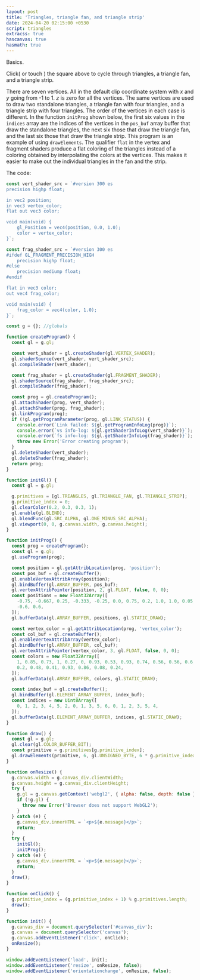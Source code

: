 ```yaml
---
layout: post
title: 'Triangles, triangle fan, and triangle strip'
date: 2024-04-20 02:15:00 +0530
script: triangles
extracss: true
hascanvas: true
hasmath: true
---
```


Basics.

Click( or touch ) the square above to cycle through triangles, a triangle fan, and a triangle strip.

There are seven vertices. All in the default clip coordinate system with $x$ and $y$ going from -1 to 1. $z$ is zero for all the vertices. The same vertices are used to draw two standalone triangles, a triangle fan with four triangles, and a triangle strip with four triangles. The order of the vertices in each case is different. In the function `initProg` shown below, the first six values in the `indices` array are the indices of the vertices in the `pos_buf` array buffer that draw the standalone triangles, the next six those that draw the triangle fan, and the last six those that draw the triangle strip. This program is an example of using `drawElements`.  The qualifier `flat` in the vertex and fragment shaders produce a flat coloring of the triangles instead of a coloring obtained by interpolating the colors at the vertices. This makes it easier to make out the individual triangles in the fan and the strip.

The code:

```javascript
const vert_shader_src = `#version 300 es
precision highp float;

in vec2 position;
in vec3 vertex_color;
flat out vec3 color;

void main(void) {
	gl_Position = vec4(position, 0.0, 1.0);
	color = vertex_color;
}`;

const frag_shader_src = `#version 300 es
#ifdef GL_FRAGMENT_PRECISION_HIGH
	precision highp float;
#else
	precision mediump float;
#endif

flat in vec3 color;
out vec4 frag_color;

void main(void) {
	frag_color = vec4(color, 1.0);
}`;

const g = {}; //globals

function createProgram() {
  const gl = g.gl;

  const vert_shader = gl.createShader(gl.VERTEX_SHADER);
  gl.shaderSource(vert_shader, vert_shader_src);
  gl.compileShader(vert_shader);

  const frag_shader = gl.createShader(gl.FRAGMENT_SHADER);
  gl.shaderSource(frag_shader, frag_shader_src);
  gl.compileShader(frag_shader);

  const prog = gl.createProgram();
  gl.attachShader(prog, vert_shader);
  gl.attachShader(prog, frag_shader);
  gl.linkProgram(prog);
  if (!gl.getProgramParameter(prog, gl.LINK_STATUS)) {
    console.error(`Link failed: ${gl.getProgramInfoLog(prog)}`);
    console.error(`vs info-log: ${gl.getShaderInfoLog(vert_shader)}`);
    console.error(`fs info-log: ${gl.getShaderInfoLog(frag_shader)}`);
    throw new Error('Error creating program');
  }
  gl.deleteShader(vert_shader);
  gl.deleteShader(frag_shader);
  return prog;
}

function initGl() {
  const gl = g.gl;

  g.primitives = [gl.TRIANGLES, gl.TRIANGLE_FAN, gl.TRIANGLE_STRIP];
  g.primitive_index = 0;
  gl.clearColor(0.2, 0.3, 0.3, 1);
  gl.enable(gl.BLEND);
  gl.blendFunc(gl.SRC_ALPHA, gl.ONE_MINUS_SRC_ALPHA);
  gl.viewport(0, 0, g.canvas.width, g.canvas.height);
}

function initProg() {
  const prog = createProgram();
  const gl = g.gl;
  gl.useProgram(prog);

  const position = gl.getAttribLocation(prog, 'position');
  const pos_buf = gl.createBuffer();
  gl.enableVertexAttribArray(position);
  gl.bindBuffer(gl.ARRAY_BUFFER, pos_buf);
  gl.vertexAttribPointer(position, 2, gl.FLOAT, false, 0, 0);
  const positions = new Float32Array([
    -0.75, -0.667, 0.25, -0.333, -0.25, 0.0, 0.75, 0.2, 1.0, 1.0, 0.05, 0.667,
    -0.6, 0.6,
  ]);
  gl.bufferData(gl.ARRAY_BUFFER, positions, gl.STATIC_DRAW);

  const vertex_color = gl.getAttribLocation(prog, 'vertex_color');
  const col_buf = gl.createBuffer();
  gl.enableVertexAttribArray(vertex_color);
  gl.bindBuffer(gl.ARRAY_BUFFER, col_buf);
  gl.vertexAttribPointer(vertex_color, 3, gl.FLOAT, false, 0, 0);
  const colors = new Float32Array([
    1, 0.85, 0.73, 1, 0.27, 0, 0.93, 0.53, 0.93, 0.74, 0.56, 0.56, 0.6, 0.8,
    0.2, 0.48, 0.41, 0.93, 0.86, 0.08, 0.24,
  ]);
  gl.bufferData(gl.ARRAY_BUFFER, colors, gl.STATIC_DRAW);

  const index_buf = gl.createBuffer();
  gl.bindBuffer(gl.ELEMENT_ARRAY_BUFFER, index_buf);
  const indices = new Uint8Array([
    0, 1, 2, 3, 4, 5, 2, 0, 1, 3, 5, 6, 0, 1, 2, 3, 5, 4,
  ]);
  gl.bufferData(gl.ELEMENT_ARRAY_BUFFER, indices, gl.STATIC_DRAW);
}

function draw() {
  const gl = g.gl;
  gl.clear(gl.COLOR_BUFFER_BIT);
  const primitive = g.primitives[g.primitive_index];
  gl.drawElements(primitive, 6, gl.UNSIGNED_BYTE, 6 * g.primitive_index);
}

function onResize() {
  g.canvas.width = g.canvas_div.clientWidth;
  g.canvas.height = g.canvas_div.clientHeight;
  try {
    g.gl = g.canvas.getContext('webgl2', { alpha: false, depth: false });
    if (!g.gl) {
      throw new Error('Browser does not support WebGL2');
    }
  } catch (e) {
    g.canvas_div.innerHTML = `<p>${e.message}</p>`;
    return;
  }
  try {
    initGl();
    initProg();
  } catch (e) {
    g.canvas_div.innerHTML = `<p>${e.message}</p>`;
    return;
  }
  draw();
}

function onClick() {
  g.primitive_index = (g.primitive_index + 1) % g.primitives.length;
  draw();
}

function init() {
  g.canvas_div = document.querySelector('#canvas_div');
  g.canvas = document.querySelector('canvas');
  g.canvas.addEventListener('click', onClick);
  onResize();
}

window.addEventListener('load', init);
window.addEventListener('resize', onResize, false);
window.addEventListener('orientationchange', onResize, false);

```
